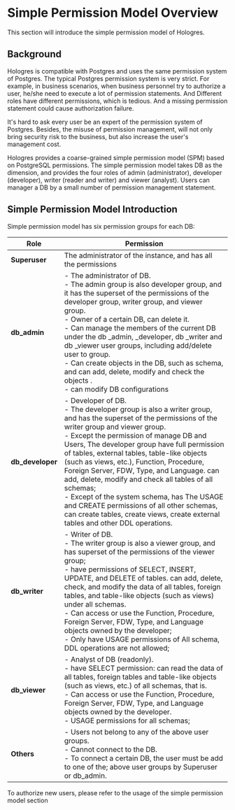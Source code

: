 # Simple Permission Model Overview

This section will introduce the simple permission model of Hologres.

## Background

Hologres is compatible with Postgres and uses the same permission system of Postgres. The typical Postgres permission system is very strict. For example, in business scenarios, when business personnel try to authorize a user, he/she need to execute a lot of permission statements. And Different roles have different permissions, which is tedious. And a missing permission statement could cause authorization failure.

It's hard to ask every user be an expert of the permission system of Postgres. Besides, the misuse of permission management, will not only bring security risk to the business, but also increase the user's management cost.

Hologres provides a coarse-grained simple permission model (SPM) based on PostgreSQL permissions. The simple permission model takes DB as the dimension, and provides the four roles of admin (administrator), developer (developer), writer (reader and writer) and viewer (analyst). Users can manager a DB by a small number of permission management statement.

## Simple Permission Model Introduction

Simple permission model has six permission groups for each DB:                                

| Role             | Permission                                                   |
| ---------------- | ------------------------------------------------------------ |
| **Superuser**    | The administrator of the instance, and has all the permissions |
| **db_admin**     | - The administrator of DB.<br />- The admin group is also developer group, and it has the superset of the permissions of the developer group, writer group, and viewer group.<br />- Owner of a certain DB, can delete it.<br />- Can manage the members of the current DB under the db _admin, <db> _developer, db _writer and db _viewer user groups, including add/delete user to group.<br />- Can create objects in the DB, such as schema, and can add, delete, modify and check the objects .<br />- can modify DB configurations |
| **db_developer** | - Developer of DB.<br />- The developer group is also a writer group, and has the superset of the permissions of the writer group and viewer group.<br />- Except the permission of manage DB and Users, The developer group have full permission of tables, external tables, table-like objects (such as views, etc.), Function, Procedure, Foreign Server, FDW, Type, and Language. can add, delete, modify and check all tables of all schemas;<br />- Except of the system schema, has The USAGE and CREATE permissions of all other schemas, can create tables, create views, create external tables and other DDL operations. |
| **db_writer**    | - Writer of DB.<br />- The writer group is also a viewer group, and has superset of the permissions of the viewer group;<br />- have permissions of SELECT, INSERT, UPDATE, and DELETE of tables. can add, delete, check, and modify the data of all tables, foreign tables, and table-like objects (such as views) under all schemas.<br />- Can access or use the Function, Procedure, Foreign Server, FDW, Type, and Language objects owned by the developer;<br />- Only have USAGE permissions of All schema, DDL operations are not allowed; |
| **db_viewer**    | - Analyst of DB  (readonly).<br />- have SELECT permission: can read the data of all tables, foreign tables and table-like objects (such as views, etc.) of all schemas, that is.<br />- Can access or use the Function, Procedure, Foreign Server, FDW, Type, and Language objects owned by the developer.<br />- USAGE permissions for all schemas; |
| **Others**       | - Users not belong to any of the above user groups.<br />- Cannot connect to the DB.<br />- To connect a certain DB, the user must be add to one of the; above user groups by Superuser or db_admin. |                               

To authorize new users, please refer to the usage of the simple permission model section